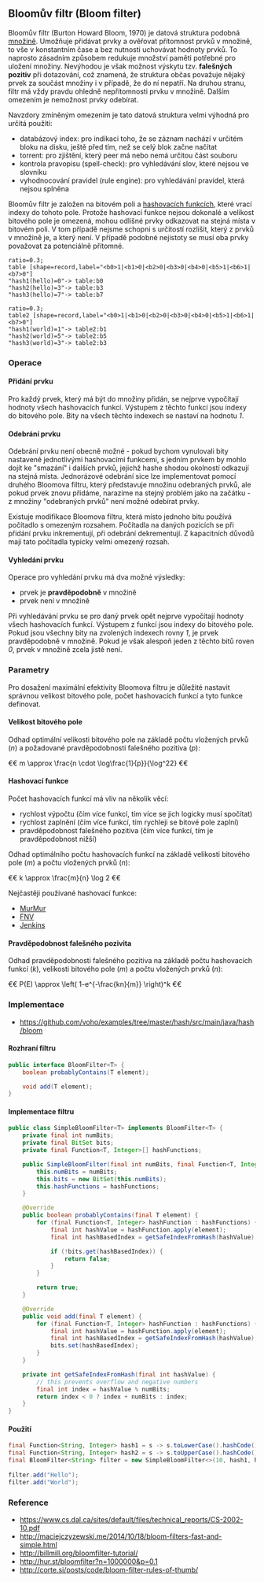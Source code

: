 ## Bloomův filtr (Bloom filter)

Bloomův filtr (Burton Howard Bloom, 1970) je datová struktura podobná [množině](wiki/mnozina). Umožňuje přidávat prvky a ověřovat přítomnost prvků v množině, to vše v konstantním čase a bez nutnosti uchovávat hodnoty prvků. To naprosto zásadním způsobem redukuje množství paměti potřebné pro uložení množiny. Nevýhodou je však možnost výskytu tzv. **falešných pozitiv** při dotazování, což znamená, že struktura občas považuje nějaký prvek za součást množiny i v případě, že do ní nepatří. Na druhou stranu, filtr má vždy pravdu ohledně nepřítomnosti prvku v množině. Dalším omezením je nemožnost prvky odebírat.

Navzdory zmíněným omezením je tato datová struktura velmi výhodná pro určitá použití:

- databázový index: pro indikaci toho, že se záznam nachází v určitém bloku na disku, ještě před tím, než se celý blok začne načítat
- torrent: pro zjištění, který peer má nebo nemá určitou část souboru
- kontrola pravopisu (spell-check): pro vyhledávání slov, které nejsou ve slovníku
- vyhodnocování pravidel (rule engine): pro vyhledávání pravidel, která nejsou splněna

Bloomův filtr je založen na bitovém poli a [hashovacích funkcích](wiki/java-hash), které vrací indexy do tohoto pole. Protože hashovací funkce nejsou dokonalé a velikost bitového pole je omezená, mohou odlišné prvky odkazovat na stejná místa v bitovém poli. V tom případě nejsme schopni s určitostí rozlišit, který z prvků v množině je, a který není. V případě podobné nejistoty se musí oba prvky považovat za potenciálně přítomné.

```dot:digraph
ratio=0.3;
table [shape=record,label="<b0>1|<b1>0|<b2>0|<b3>0|<b4>0|<b5>1|<b6>1|<b7>0"]  
"hash1(hello)=0"-> table:b0 
"hash2(hello)=3"-> table:b3 
"hash3(hello)=7"-> table:b7
```

```dot:digraph
ratio=0.3;
table2 [shape=record,label="<b0>1|<b1>0|<b2>0|<b3>0|<b4>0|<b5>1|<b6>1|<b7>0"]  
"hash1(world)=1"-> table2:b1
"hash2(world)=5"-> table2:b5
"hash3(world)=3"-> table2:b3
```

### Operace

#### Přidání prvku

Pro každý prvek, který má být do množiny přidán, se nejprve vypočítají hodnoty všech hashovacích funkcí. Výstupem z těchto funkcí jsou indexy do bitového pole. Bity na všech těchto indexech se nastaví na hodnotu *1*. 

#### Odebrání prvku

Odebrání prvku není obecně možné - pokud bychom vynulovali bity nastavené jednotlivými hashovacími funkcemi, s jedním prvkem by mohlo dojít ke "smazání" i dalších prvků, jejichž hashe shodou okolností odkazují na stejná místa. Jednorázové odebrání sice lze implementovat pomocí druhého Bloomova filtru, který představuje množinu odebraných prvků, ale pokud prvek znovu přidáme, narazíme na stejný problém jako na začátku - z množiny "odebraných prvků" není možné odebírat prvky.

Existuje modifikace Bloomova filtru, která místo jednoho bitu používá počítadlo s omezeným rozsahem. Počítadla na daných pozicích se při přidání prvku inkrementují, při odebrání dekrementují. Z kapacitních důvodů mají tato počítadla typicky velmi omezený rozsah.

#### Vyhledání prvku

Operace pro vyhledání prvku má dva možné výsledky:

* prvek je **pravděpodobně** v množině 
* prvek není v množině 

Při vyhledávání prvku se pro daný prvek opět nejprve vypočítají hodnoty všech hashovacích funkcí. Výstupem z funkcí jsou indexy do bitového pole. Pokud jsou všechny bity na zvolených indexech rovny *1*, je prvek pravděpodobně v množině. Pokud je však alespoň jeden z těchto bitů roven *0*, prvek v množině zcela jistě není.

### Parametry

Pro dosažení maximální efektivity Bloomova filtru je důležité nastavit správnou velikost bitového pole, počet hashovacích funkcí a tyto funkce definovat.

#### Velikost bitového pole

Odhad optimální velikosti bitového pole na základě počtu vložených prvků (*n*) a požadované pravděpodobnosti falešného pozitiva (*p*):

€€ m \approx \frac{n \cdot \log\frac{1}{p}}{\log^22} €€

#### Hashovací funkce

Počet hashovacích funkcí má vliv na několik věcí:

- rychlost výpočtu (čím více funkcí, tím více se jich logicky musí spočítat)
- rychlost zaplnění (čím více funkcí, tím rychleji se bitové pole zaplní)
- pravděpodobnost falešného pozitiva (čím více funkcí, tím je pravděpodobnost nižší)

Odhad optimálního počtu hashovacích funkcí na základě velikosti bitového pole (*m*) a počtu vložených prvků (*n*):

€€ k \approx \frac{m}{n} \log 2 €€

Nejčastěji používané hashovací funkce:

- [MurMur](https://sites.google.com/site/murmurhash/)
- [FNV](http://isthe.com/chongo/tech/comp/fnv/) 
- [Jenkins](http://www.burtleburtle.net/bob/c/lookup3.c)

#### Pravděpodobnost falešného pozivita

Odhad pravděpodobnosti falešného pozitiva na základě počtu hashovacích funkcí (*k*), velikosti bitového pole (*m*) a počtu vložených prvků (*n*):

€€ P(E) \approx \left( 1-e^{-\frac{kn}{m}} \right)^k €€

### Implementace

* https://github.com/voho/examples/tree/master/hash/src/main/java/hash/bloom

#### Rozhraní filtru

```java
public interface BloomFilter<T> {
    boolean probablyContains(T element);

    void add(T element);
}
```

#### Implementace filtru

```java
public class SimpleBloomFilter<T> implements BloomFilter<T> {
    private final int numBits;
    private final BitSet bits;
    private final Function<T, Integer>[] hashFunctions;

    public SimpleBloomFilter(final int numBits, final Function<T, Integer>... hashFunctions) {
        this.numBits = numBits;
        this.bits = new BitSet(this.numBits);
        this.hashFunctions = hashFunctions;
    }

    @Override
    public boolean probablyContains(final T element) {
        for (final Function<T, Integer> hashFunction : hashFunctions) {
            final int hashValue = hashFunction.apply(element);
            final int hashBasedIndex = getSafeIndexFromHash(hashValue);

            if (!bits.get(hashBasedIndex)) {
                return false;
            }
        }

        return true;
    }

    @Override
    public void add(final T element) {
        for (final Function<T, Integer> hashFunction : hashFunctions) {
            final int hashValue = hashFunction.apply(element);
            final int hashBasedIndex = getSafeIndexFromHash(hashValue);
            bits.set(hashBasedIndex);
        }
    }

    private int getSafeIndexFromHash(final int hashValue) {
        // this prevents overflow and negative numbers
        final int index = hashValue % numBits;
        return index < 0 ? index + numBits : index;
    }
}
```

#### Použití

```java
final Function<String, Integer> hash1 = s -> s.toLowerCase().hashCode();
final Function<String, Integer> hash2 = s -> s.toUpperCase().hashCode();
final BloomFilter<String> filter = new SimpleBloomFilter<>(10, hash1, hash2);
    
filter.add("Hello");
filter.add("World");
```

### Reference

- https://www.cs.dal.ca/sites/default/files/technical_reports/CS-2002-10.pdf
- http://maciejczyzewski.me/2014/10/18/bloom-filters-fast-and-simple.html
- http://billmill.org/bloomfilter-tutorial/
- http://hur.st/bloomfilter?n=1000000&p=0.1
- http://corte.si/posts/code/bloom-filter-rules-of-thumb/